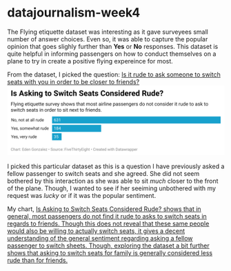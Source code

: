 # datajournalism-week4


The Flying etiquette dataset was interesting as it gave surveyees small number of answer choices. Even so, it was able to capture the popular opinion that goes slighly further than **Yes** or **No** responses. This dataset is quite helpful in informing passengers on how to conduct themselves on a plane to try in create a positive flying expereince for most. 

From the dataset, I picked the question: <ins>Is it rude to ask someone to switch seats with you in order to be closer to friends?<ins>
![This is the datawrapper chart](is-asking-to-switch-seats-considered-rude-.png)


I picked this particular dataset as this is a question I have previously asked a fellow passenger to switch seats and she agreed. She did not seem bothered by this interaction as she was able to sit *much* closer to the front of the plane. Though, I wanted to see if her seeiming unbothered with my request was *lucky* or if it was the popular sentiment. 

My chart, <ins>Is Asking to Switch Seats Considered Rude?<ins> shows that in general, most passengers do not find it rude to asks to switch seats in regards to friends. Though this does not reveal that these same people would also be willing to actually switch seats, it gives a decent understanding of the general sentiment regarding asking a fellow passenger to switch sheets. Though, exploring the dataset a bit further shows that asking to switch seats for family is generally considered less rude than for friends. 

